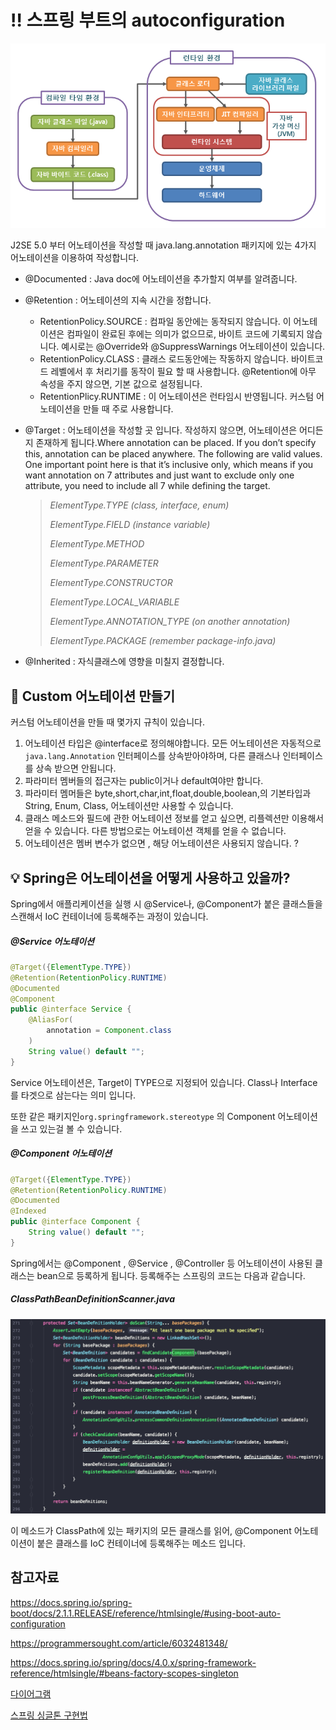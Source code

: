 # ‼️ 스프링 부트의 autoconfiguration



![](https://github.com/DaeAkin/DaeAkin.github.io/blob/master/img/blog/custom-annotation/javacompiler.png?raw=true)



J2SE 5.0 부터 어노테이션을 작성할 때 java.lang.annotation 패키지에 있는 4가지 어노테이션을 이용하여 작성합니다.

- @Documented : Java doc에 어노테이션을 추가할지 여부를 알려줍니다.

- @Retention : 어노테이션의 지속 시간을 정합니다.

  - RetentionPolicy.SOURCE : 컴파일 동안에는 동작되지 않습니다. 이 어노테이션은 컴파일이 완료된 후에는 의미가 없으므로, 바이트 코드에 기록되지 않습니다. 예시로는 @Override와 @SuppressWarnings 어노테이션이 있습니다.
  - RetentionPolicy.CLASS : 클래스 로드동안에는 작동하지 않습니다. 바이트코드 레벨에서 후 처리기를 동작이 필요 할 때 사용합니다. @Retention에 아무 속성을 주지 않으면, 기본 값으로 설정됩니다.
  - RetentionPlicy.RUNTIME : 이 어노테이션은 런타임시 반영됩니다. 커스텀 어노테이션을 만들 때 주로 사용합니다.

- @Target : 어노테이션을 작성할 곳 입니다. 작성하지 않으면, 어노테이션은 어디든지 존재하게 됩니다.Where annotation can be placed. If you don’t specify this, annotation can be placed anywhere. The following are valid values. One important point here is that it’s inclusive only, which means if you want annotation on 7 attributes and just want to exclude only one attribute, you need to include all 7 while defining the target.

  > *ElementType.TYPE (class, interface, enum)*
  >
  > *ElementType.FIELD (instance variable)*
  >
  > *ElementType.METHOD*
  >
  > *ElementType.PARAMETER*
  >
  > *ElementType.CONSTRUCTOR*
  >
  > *ElementType.LOCAL_VARIABLE*
  >
  > *ElementType.ANNOTATION_TYPE (on another annotation)*
  >
  > *ElementType.PACKAGE (remember package-info.java)*

- @Inherited : 자식클래스에 영향을 미칠지 결정합니다.





## 🎯 Custom 어노테이션 만들기

커스텀 어노테이션을 만들 때 몇가지 규칙이 있습니다.

1. 어노테이션 타입은 @interface로 정의해야합니다. 모든 어노테이션은 자동적으로 `java.lang.Annotation` 인터페이스를 상속받아야하며, 다른 클래스나 인터페이스를 상속 받으면 안됩니다.
2. 파라미터 멤버들의 접근자는 public이거나 default여야만 합니다.
3. 파라미터 멤머들은 byte,short,char,int,float,double,boolean,의 기본타입과 String, Enum, Class, 어노테이션만 사용할 수 있습니다.
4. 클래스 메소드와 필드에 관한 어노테이션 정보를 얻고 싶으면, 리플렉션만 이용해서 얻을 수 있습니다. 다른 방법으로는 어노테이션 객체를 얻을 수 없습니다.
5. 어노테이션은 멤버 변수가 없으면 , 해당 어노테이션은 사용되지 않습니다. ?







## 💡 Spring은 어노테이션을 어떻게 사용하고 있을까?

Spring에서 애플리케이션을 실행 시 @Service나, @Component가 붙은 클래스들을 스캔해서 IoC 컨테이너에 등록해주는 과정이 있습니다. 

##### @Service 어노테이션

```java
@Target({ElementType.TYPE})
@Retention(RetentionPolicy.RUNTIME)
@Documented
@Component
public @interface Service {
    @AliasFor(
        annotation = Component.class
    )
    String value() default "";
}
```

Service 어노테이션은, Target이 TYPE으로 지정되어 있습니다. Class나 Interface를 타겟으로 삼는다는 의미 입니다.

또한 같은 패키지인`org.springframework.stereotype` 의 Component 어노테이션을 쓰고 있는걸 볼 수 있습니다.

##### @Component 어노테이션

```java
@Target({ElementType.TYPE})
@Retention(RetentionPolicy.RUNTIME)
@Documented
@Indexed
public @interface Component {
    String value() default "";
}
```

Spring에서는 @Component , @Service , @Controller 등 어노테이션이 사용된 클래스는 bean으로 등록하게 됩니다. 등록해주는 스프링의 코드는 다음과 같습니다.

##### ClassPathBeanDefinitionScanner.java

![](https://github.com/DaeAkin/java-custom-annotation/blob/master/docs/%EC%8A%A4%ED%8A%B8%EB%A0%88%EC%98%A4%ED%83%80%EC%9E%85%20%EC%96%B4%EB%85%B8%ED%85%8C%EC%9D%B4%EC%85%98%EC%9D%84%20%EB%93%B1%EB%A1%9D%ED%95%B4%EC%A3%BC%EB%8A%94%20%ED%81%B4%EB%9E%98%EC%8A%A4.png?raw=true)

이 메소드가 ClassPath에 있는 패키지의 모든 클래스를 읽어, @Component 어노테이션이 붙은 클래스를 IoC 컨테이너에 등록해주는 메소드 입니다.



## 참고자료

https://docs.spring.io/spring-boot/docs/2.1.1.RELEASE/reference/htmlsingle/#using-boot-auto-configuration

https://programmersought.com/article/6032481348/

https://docs.spring.io/spring/docs/4.0.x/spring-framework-reference/htmlsingle/#beans-factory-scopes-singleton

[다이어그램](https://app.diagrams.net/#G1IQGFbL7rTgsTyJL0irGu2-B3p-ENyhPm)

[스프링 싱글톤 구현법](https://stackoverflow.com/questions/2637864/singleton-design-pattern-vs-singleton-beans-in-spring-container)
